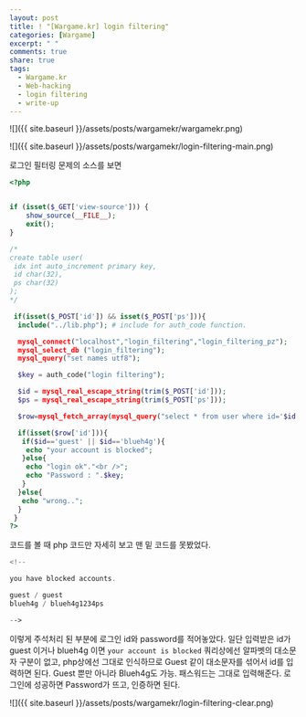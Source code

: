 ```yaml
---
layout: post
title: ! "[Wargame.kr] login filtering"
categories: [Wargame]
excerpt: " "
comments: true
share: true
tags:
  - Wargame.kr
  - Web-hacking
  - login filtering
  - write-up
---
```

![]({{ site.baseurl }}/assets/posts/wargamekr/wargamekr.png)

![]({{ site.baseurl }}/assets/posts/wargamekr/login-filtering-main.png)

로그인 필터링 문제의 소스를 보면
```php
<?php


if (isset($_GET['view-source'])) {
    show_source(__FILE__);
    exit();
}

/*
create table user(
 idx int auto_increment primary key,
 id char(32),
 ps char(32)
);
*/

 if(isset($_POST['id']) && isset($_POST['ps'])){
  include("../lib.php"); # include for auth_code function.

  mysql_connect("localhost","login_filtering","login_filtering_pz");
  mysql_select_db ("login_filtering");
  mysql_query("set names utf8");

  $key = auth_code("login filtering");

  $id = mysql_real_escape_string(trim($_POST['id']));
  $ps = mysql_real_escape_string(trim($_POST['ps']));

  $row=mysql_fetch_array(mysql_query("select * from user where id='$id' and ps=md5('$ps')"));

  if(isset($row['id'])){
   if($id=='guest' || $id=='blueh4g'){
    echo "your account is blocked";
   }else{
    echo "login ok"."<br />";
    echo "Password : ".$key;
   }
  }else{
   echo "wrong..";
  }
 }
?>
```
코드를 볼 때 php 코드만 자세히 보고 맨 밑 코드를 못봤었다.

```php
<!--

you have blocked accounts.

guest / guest
blueh4g / blueh4g1234ps

-->
```

이렇게 주석처리 된 부분에 로그인 id와 password를 적어놓았다.
일단 입력받은 id가 guest 이거나 blueh4g 이면 `your account is blocked`
쿼리상에선 알파벳의 대소문자 구분이 없고, php상에선 그대로 인식하므로 Guest 같이 대소문자를 섞어서 id를 입력하면 된다.
Guest 뿐만 아니라 Blueh4g도 가능. 패스워드는 그대로 입력해준다.
로그인에 성공하면 Password가 뜨고, 인증하면 된다.

![]({{ site.baseurl }}/assets/posts/wargamekr/login-filtering-clear.png)
